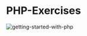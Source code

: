 # PHP-Exercises
![getting-started-with-php](https://user-images.githubusercontent.com/105217175/184800830-e03ac54a-bbe3-478e-918c-b35253cca829.jpg)
